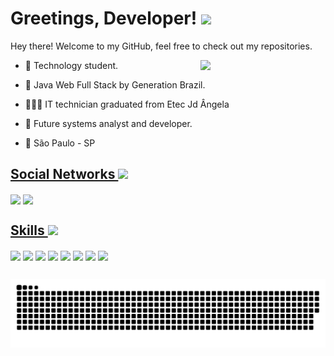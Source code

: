 <h1> Greetings, Developer! <a href="#"><img src = "https://c.tenor.com/Uq_-tDUQlJkAAAAi/hot-beverage-joypixels.gif" width = 75px></a> </h1>

<div size='20px'> Hey there! Welcome to my GitHub, feel free to check out my repositories. 
</div>  

</p>

<a href="#">
<img align="right"  width = 200px src="https://media2.giphy.com/media/Y06jfuK1Bni5PkZwS2/giphy.gif?cid=ecf05e47shlo98va6as8vfj774wlrfo2sl704kckp105v95y&rid=giphy.gif&ct=s"/>
</a>

- 🤖 Technology student.

- 🏫 Java Web Full Stack by Generation Brazil.

- 👩🏾‍💻 IT technician graduated from Etec Jd Ângela

- 💭 Future systems analyst and developer.
  
- 📌 São Paulo - SP
  
<a href="#">
<h2> Social Networks <img width = 30px src="https://c.tenor.com/SNL9_xhZl9oAAAAi/waving-hand-joypixels.gif"/> </h2>
</a>
<a href = 'https://github.com/Rorschach616'> <img width = '32px' align= 'center' src="https://raw.githubusercontent.com/rahulbanerjee26/githubAboutMeGenerator/main/icons/github.svg"/></a> 
<a href = 'https://www.linkedin.com/in/matheusgomesrocha/'> <img width = '32px' align= 'center' src="https://raw.githubusercontent.com/rahulbanerjee26/githubAboutMeGenerator/main/icons/linked-in-alt.svg"/></a>

<a href="#">
<h2> Skills <img width = 25px src="https://camo.githubusercontent.com/beb64ff21c883e318e4f5db5231c2ba4175705bea1c9249e82a41ab375db4f75/68747470733a2f2f6d65646961322e67697068792e636f6d2f6d656469612f51737347456d706b79454f684243623765312f67697068792e6769663f6369643d656366303565343761306e336769316266716e74716d6f62386739616964316f796a327772336473336d67373030626c267269643d67697068792e676966"/> </h2>
</a>

<a href="#"> <img width = '75px' align= 'center' src="https://cdn.discordapp.com/attachments/576185389132415006/915771664527142952/icons8-java-unscreen.gif"/></a>
<a href="#"> <img width = '50px' align= 'center' src="https://appmasters.io/static/mysql-logo-bab2c760c60f17191cb3a002e08a3dbf.png"/></a> 
<a href="#"> <img width = '100px' align= 'center' src="https://spring.io/images/spring-logo-9146a4d3298760c2e7e49595184e1975.svg"/></a> 
<a href="#"> <img width = '75px' align= 'center' src="https://media3.giphy.com/media/kH1DBkPNyZPOk0BxrM/giphy.gif?cid=ecf05e476ys7x50nfeh9rbwn9516wykw2sky0ujdse2fyyrx&rid=giphy.gif&ct=s"/></a> 
<a href="#"> <img width = '50px' align= 'center' src="https://media1.giphy.com/media/IdyAQJVN2kVPNUrojM/giphy.gif?cid=ecf05e47ced6y00z1lcsgbkzxvhzjsl58kz4oks4cmnw3idb&rid=giphy.gif&ct=s"/></a> 
<a href="#"> <img width = '50px' align= 'center' src="https://media1.giphy.com/media/XAxylRMCdpbEWUAvr8/giphy.gif?cid=790b76116ada3a2a0f3dcc7d3aebc890c80f1e61dba63e24&rid=giphy.gif&ct=s"/></a> 
<a href="#"> <img width = '50px' align= 'center' src="https://media3.giphy.com/media/fsEaZldNC8A1PJ3mwp/giphy.gif?cid=790b7611c6d246a2919318a58c68d16e0462bed9b363150e&rid=giphy.gif&ct=s"/></a> 
<a href="#"> <img width = '50px' align= 'center' src="https://getbootstrap.com.br/docs/4.1/assets/img/bootstrap-stack.png"/></a> 


</div>
  
  ##
 <a href="#">
<div> 

 
 ![Snake animation](https://github.com/Rorschach616/Rorschach616/blob/output/github-contribution-grid-snake.svg)

</div>
</a>
